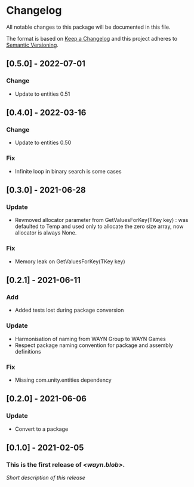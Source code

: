 # Changelog
All notable changes to this package will be documented in this file.

The format is based on [Keep a Changelog](http://keepachangelog.com/en/1.0.0/)
and this project adheres to [Semantic Versioning](http://semver.org/spec/v2.0.0.html).

## [0.5.0] - 2022-07-01

### Change 
* Update to entities 0.51

## [0.4.0] - 2022-03-16

### Change 
* Update to entities 0.50

### Fix
* Infinite loop in binary search is some cases

## [0.3.0] - 2021-06-28

### Update 
* Revmoved allocator parameter from GetValuesForKey(TKey key) : was defaulted to Temp and used only to allocate the zero size array, now allocator is always None.

### Fix
* Memory leak on GetValuesForKey(TKey key)

## [0.2.1] - 2021-06-11

### Add
* Added tests lost during package conversion

### Update
* Harmonisation of naming from WAYN Group to WAYN Games
* Respect package naming convention for package and assembly definitions

### Fix
* Missing com.unity.entities dependency

## [0.2.0] - 2021-06-06

### Update
* Convert to a package

## [0.1.0] - 2021-02-05

### This is the first release of *\<wayn.blob\>*.

*Short description of this release*
